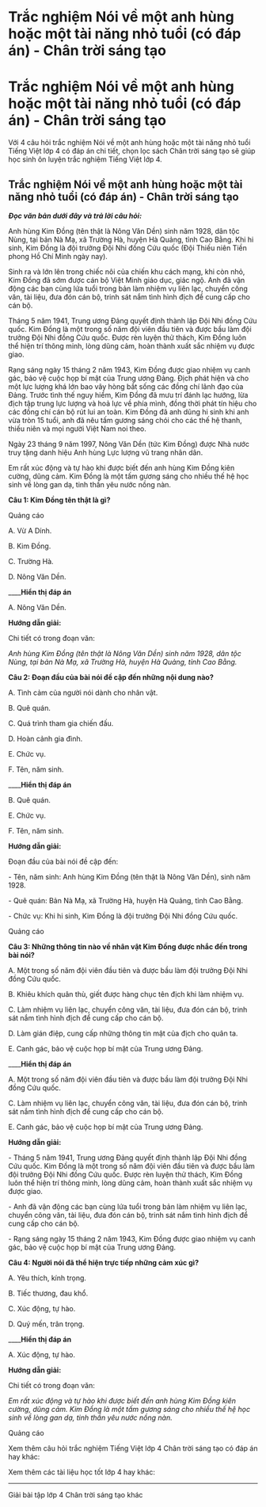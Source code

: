 # Trắc nghiệm Nói về một anh hùng hoặc một tài năng nhỏ tuổi (có đáp án) - Chân trời sáng tạo

# Trắc nghiệm Nói về một anh hùng hoặc một tài năng nhỏ tuổi (có đáp án) - Chân trời sáng tạo

Với 4 câu hỏi trắc nghiệm Nói về một anh hùng hoặc một tài năng nhỏ tuổi Tiếng Việt lớp 4 có đáp án chi tiết, chọn lọc sách Chân trời sáng tạo sẽ giúp học sinh ôn luyện trắc nghiệm Tiếng Việt lớp 4.

## Trắc nghiệm Nói về một anh hùng hoặc một tài năng nhỏ tuổi (có đáp án) - Chân trời sáng tạo

**_Đọc văn bản dưới đây và trả lời câu hỏi:_**

Anh hùng Kim Đồng (tên thật là Nông Văn Dền) sinh năm 1928, dân tộc Nùng, tại bản Nà Mạ, xã Trường Hà, huyện Hà Quảng, tỉnh Cao Bằng. Khi hi sinh, Kim Đồng là đội trưởng Đội Nhi đồng Cứu quốc (Đội Thiếu niên Tiền phong Hồ Chí Minh ngày nay).

Sinh ra và lớn lên trong chiếc nôi của chiến khu cách mạng, khi còn nhỏ, Kim Đồng đã sớm được cán bộ Việt Minh giáo dục, giác ngộ. Anh đã vận động các bạn cùng lứa tuổi trong bản làm nhiệm vụ liên lạc, chuyển công văn, tài liệu, đưa đón cán bộ, trinh sát nắm tình hình địch để cung cấp cho cán bộ.

Tháng 5 năm 1941, Trung ương Đảng quyết định thành lập Đội Nhi đồng Cứu quốc. Kim Đồng là một trong số năm đội viên đầu tiên và được bầu làm đội trưởng Đội Nhi đồng Cứu quốc. Được rèn luyện thử thách, Kim Đồng luôn thể hiện trí thông minh, lòng dũng cảm, hoàn thành xuất sắc nhiệm vụ được giao.

Rạng sáng ngày 15 tháng 2 năm 1943, Kim Đồng được giao nhiệm vụ canh gác, bảo vệ cuộc họp bí mật của Trung ương Đảng. Địch phát hiện và cho một lực lượng khá lớn bao vây hòng bắt sống các đồng chí lãnh đạo của Đảng. Trước tình thế nguy hiểm, Kim Đồng đã mưu trí đánh lạc hướng, lừa địch tập trung lực lượng và hoả lực về phía mình, đồng thời phát tín hiệu cho các đồng chí cán bộ rút lui an toàn. Kim Đồng đã anh dũng hi sinh khi anh vừa tròn 15 tuổi, anh đã nêu tấm gương sáng chói cho các thế hệ thanh, thiếu niên và mọi người Việt Nam noi theo.

Ngày 23 tháng 9 năm 1997, Nông Văn Dền (tức Kim Đồng) được Nhà nước truy tặng danh hiệu Anh hùng Lực lượng vũ trang nhân dân.

Em rất xúc động và tự hào khi được biết đến anh hùng Kim Đồng kiên cường, dũng cảm. Kim Đồng là một tấm gương sáng cho nhiều thế hệ học sinh về lòng gan dạ, tinh thần yêu nước nồng nàn.

**Câu 1: Kim Đồng tên thật là gì?**

Quảng cáo

A. Vừ A Dính.

B. Kim Đồng.

C. Trường Hà.

D. Nông Văn Dền.

____**Hiển thị đáp án**

A. Nông Văn Dền.

**Hướng dẫn giải:**

Chi tiết có trong đoạn văn: 

_Anh hùng Kim Đồng (tên thật là Nông Văn Dền) sinh năm 1928, dân tộc Nùng, tại bản Nà Mạ, xã Trường Hà, huyện Hà Quảng, tỉnh Cao Bằng._

**Câu 2: Đoạn đầu của bài nói đề cập đến những nội dung nào?**

A. Tình cảm của người nói dành cho nhân vật.

B. Quê quán.

C. Quá trình tham gia chiến đấu.

D. Hoàn cảnh gia đình.

E. Chức vụ.

F. Tên, năm sinh.

____**Hiển thị đáp án**

B. Quê quán.

E. Chức vụ.

F. Tên, năm sinh.

**Hướng dẫn giải:**

Đoạn đầu của bài nói đề cập đến:

\- Tên, năm sinh: Anh hùng Kim Đồng (tên thật là Nông Văn Dền), sinh năm 1928.

\- Quê quán: Bản Nà Mạ, xã Trường Hà, huyện Hà Quảng, tỉnh Cao Bằng.

\- Chức vụ: Khi hi sinh, Kim Đồng là đội trưởng Đội Nhi đồng Cứu quốc.

Quảng cáo

**Câu 3: Những thông tin nào về nhân vật Kim Đồng được nhắc đến trong bài nói?**

A. Một trong số năm đội viên đầu tiên và được bầu làm đội trưởng Đội Nhi đồng Cứu quốc.

B. Khiêu khích quân thù, giết được hàng chục tên địch khi làm nhiệm vụ.

C. Làm nhiệm vụ liên lạc, chuyển công văn, tài liệu, đưa đón cán bộ, trinh sát nắm tình hình địch để cung cấp cho cán bộ.

D. Làm gián điệp, cung cấp những thông tin mật của địch cho quân ta.

E. Canh gác, bảo vệ cuộc họp bí mật của Trung ương Đảng.

____**Hiển thị đáp án**

A. Một trong số năm đội viên đầu tiên và được bầu làm đội trưởng Đội Nhi đồng Cứu quốc.

C. Làm nhiệm vụ liên lạc, chuyển công văn, tài liệu, đưa đón cán bộ, trinh sát nắm tình hình địch để cung cấp cho cán bộ.

E. Canh gác, bảo vệ cuộc họp bí mật của Trung ương Đảng.

**Hướng dẫn giải:**

\- Tháng 5 năm 1941, Trung ương Đảng quyết định thành lập Đội Nhi đồng Cứu quốc. Kim Đồng là một trong số năm đội viên đầu tiên và được bầu làm đội trưởng Đội Nhi đồng Cứu quốc. Được rèn luyện thử thách, Kim Đồng luôn thể hiện trí thông minh, lòng dũng cảm, hoàn thành xuất sắc nhiệm vụ được giao.

\- Anh đã vận động các bạn cùng lứa tuổi trong bản làm nhiệm vụ liên lạc, chuyển công văn, tài liệu, đưa đón cán bộ, trinh sát nắm tình hình địch để cung cấp cho cán bộ.

\- Rạng sáng ngày 15 tháng 2 năm 1943, Kim Đồng được giao nhiệm vụ canh gác, bảo vệ cuộc họp bí mật của Trung ương Đảng.

**Câu 4: Người nói đã thể hiện trực tiếp những cảm xúc gì?**

A. Yêu thích, kính trọng.

B. Tiếc thương, đau khổ.

C. Xúc động, tự hào.

D. Quý mến, trân trọng.

____**Hiển thị đáp án**

A. Xúc động, tự hào.

**Hướng dẫn giải:**

Chi tiết có trong đoạn văn: 

_Em rất xúc động và tự hào khi được biết đến anh hùng Kim Đồng kiên cường, dũng cảm. Kim Đồng là một tấm gương sáng cho nhiều thế hệ học sinh về lòng gan dạ, tinh thần yêu nước nồng nàn._

Quảng cáo

Xem thêm câu hỏi trắc nghiệm Tiếng Việt lớp 4 Chân trời sáng tạo có đáp án hay khác:

Xem thêm các tài liệu học tốt lớp 4 hay khác:

* * *

Giải bài tập lớp 4 Chân trời sáng tạo khác
